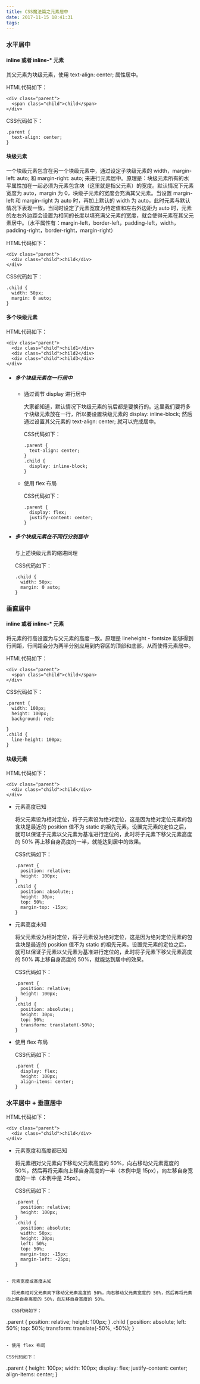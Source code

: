 ```yaml
---
title: CSS魔法篇之元素居中
date: 2017-11-15 18:41:31
tags:
---
```


### 水平居中

#### inline 或者 inline-* 元素

其父元素为块级元素，使用 text-align: center; 属性居中。

HTML代码如下：
```
<div class="parent">
  <span class="child">child</span>
</div>
```

CSS代码如下：
```
.parent {
  text-align: center;
}
```

#### 块级元素

一个块级元素包含在另一个块级元素中，通过设定子块级元素的 width，margin-left: auto; 和 margin-right: auto; 来进行元素居中。原理是：块级元素所有的水平属性加在一起必须为元素包含块（这里就是指父元素）的宽度。默认情况下元素宽度为 auto，margin 为 0，块级子元素的宽度会充满其父元素。当设置 margin-left 和 margin-right 为 auto 时，再加上默认的 width 为 auto，此时元素与默认情况下表现一致。当同时设定了元素宽度为特定值和左右外边距为 auto 时，元素的左右外边距会设置为相同的长度以填充满父元素的宽度，就会使得元素在其父元素居中。（水平属性有：margin-left，border-left，padding-left，width，padding-right，border-right，margin-right）

HTML代码如下：
```
<div class="parent">
  <div class="child">child</div>
</div>
```

CSS代码如下：
```
.child {
  width: 50px;
  margin: 0 auto;
}
```

#### 多个块级元素

HTML代码如下：
```
<div class="parent">
  <div class="child">child1</div>
  <div class="child">child2</div>
  <div class="child">child3</div>
</div>
```

- ##### 多个块级元素在一行居中

  - 通过调节 display 进行居中

    大家都知道，默认情况下块级元素的前后都是要换行的。这里我们要将多个块级元素放在一行，所以要设置块级元素的 display: inline-block; 然后通过设置其父元素的 text-align: center; 就可以完成居中。

    CSS代码如下：
    ```
    .parent {
      text-align: center;
    }
    .child {
      display: inline-block;
    }
    ```

  - 使用 flex 布局
    
    CSS代码如下：
    ```
    .parent {
      display: flex;
      justify-content: center;
    }
    ```

- ##### 多个块级元素在不同行分别居中

  与上述块级元素的缩进同理

    CSS代码如下：
    ```
    .child {
      width: 50px;
      margin: 0 auto;
    }
    ```

### 垂直居中

#### inline 或者 inline-* 元素

将元素的行高设置为与父元素的高度一致。原理是 lineheight - fontsize 能够得到行间距，行间距会分为两半分别应用到内容区的顶部和底部，从而使得元素居中。

HTML代码如下：
```
<div class="parent">
  <span class="child">child</span>
</div>
```

CSS代码如下：
```
.parent {
  width: 100px;
  height: 100px;
  background: red;
  
}
.child {
  line-height: 100px;
}
```

#### 块级元素

HTML代码如下：
```
<div class="parent">
  <div class="child">child</div>
</div>
```

- 元素高度已知

  将父元素设为相对定位，将子元素设为绝对定位，这是因为绝对定位元素的包含块是最近的 position 值不为 static 的祖先元素。设置完元素的定位之后，就可以保证子元素以父元素为基准进行定位的，此时将子元素下移父元素高度的 50% 再上移自身高度的一半，就能达到居中的效果。

  CSS代码如下：
  ```
  .parent {
    position: relative;
    height: 100px;
  }
  .child {
    position: absolute;;
    height: 30px;
    top: 50%;
    margin-top: -15px;
  }
  ```

- 元素高度未知

  将父元素设为相对定位，将子元素设为绝对定位，这是因为绝对定位元素的包含块是最近的 position 值不为 static 的祖先元素。设置完元素的定位之后，就可以保证子元素以父元素为基准进行定位的，此时将子元素下移父元素高度的 50% 再上移自身高度的 50%，就能达到居中的效果。

  CSS代码如下：
  ```
  .parent {
    position: relative;
    height: 100px;
  }
  .child {
    position: absolute;;
    height: 30px;
    top: 50%;
    transform: translateY(-50%);
  }
  ```

- 使用 flex 布局

  CSS代码如下：
  ```
  .parent {
    display: flex;
    height: 100px;
    align-items: center;
  }
  ```

### 水平居中 + 垂直居中

HTML代码如下：
```
<div class="parent">
  <div class="child">child</div>
</div>
```

- 元素宽度和高度都已知

  将元素相对父元素向下移动父元素高度的 50%，向右移动父元素宽度的 50%，然后再将元素向上移自身高度的一半（本例中是 15px），向左移自身宽度的一半（本例中是 25px）。

  CSS代码如下：
  ```
  .parent {
    position: relative;
    height: 100px;
  }
  .child {
    position: absolute;
    width: 50px;
    height: 30px;
    left: 50%;
    top: 50%;
    margin-top: -15px;
    margin-left: -25px;
  }
```

- 元素宽度或高度未知

  将元素相对父元素向下移动父元素高度的 50%，向右移动父元素宽度的 50%，然后再将元素向上移自身高度的 50%，向左移自身宽度的 50%。

  CSS代码如下：
  ```
  .parent {
    position: relative;
    height: 100px;
  }
  .child {
    position: absolute;
    left: 50%;
    top: 50%;
    transform: translate(-50%, -50%);
  }
  ```

- 使用 flex 布局

  CSS代码如下：
  ```
  .parent {
    height: 100px;
    width: 100px;
    display: flex;
    justify-content: center;
    align-items: center;
  }
  ```
